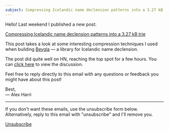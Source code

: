 ```yaml
---
subject: Compressing Icelandic name declension patterns into a 3.27 kB trie — Alex Harri
---
```


Hello! Last weekend I published a new post:

[Compressing Icelandic name declension patterns into a 3.27 kB trie](https://alexharri.com/blog/icelandic-name-declension-trie)

This post takes a look at some interesting compression techniques I used when building [Beygla](https://github.com/alexharri/beygla) — a library for Icelandic name declension.

The post did quite well on HN, reaching the top spot for a few hours. You can [click here](https://news.ycombinator.com/item?id=44766718) to view the discussion.

Feel free to reply directly to this email with any questions or feedback you might have about this post!

<p>Best,<br />— Alex Harri</p>

---

If you don't want these emails, use the unsubscribe form below. Alternatively, reply to this email with "unsubscribe" and I'll remove you.

[Unsubscribe](https://alexharri.com/unsubscribe)